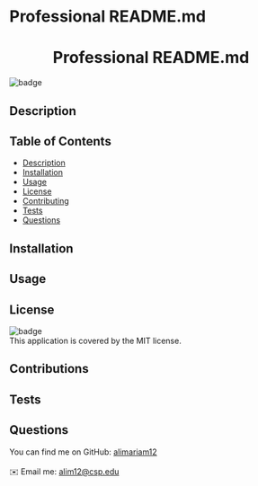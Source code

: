 # Professional README.md

   <h1 align="center">Professional README.md </h1>
  
  ![badge](https://img.shields.io/badge/license-MIT-green)<br />

  ## Description
   
  ## Table of Contents
  - [Description](#description)
  - [Installation](#installation)
  - [Usage](#usage)
  - [License](#license)
  - [Contributing](#contributing)
  - [Tests](#tests)
  - [Questions](#questions)
  ## Installation
  
  ## Usage
  
  ## License
  ![badge](https://img.shields.io/badge/license-MIT-green)
  <br />
  This application is covered by the MIT license. 
  ## Contributions
  
  ## Tests
  
  ## Questions
  You can find me on GitHub: [alimariam12](https://github.com/alimariam12)<br />
  <br />
  ✉️ Email me: alim12@csp.edu
      